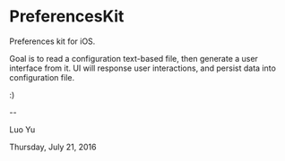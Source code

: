 # PreferencesKit
Preferences kit for iOS.

Goal is to read a configuration text-based file, then generate a user interface from it. UI will response user interactions, and persist data into configuration file.

:)

--

Luo Yu

Thursday, July 21, 2016
